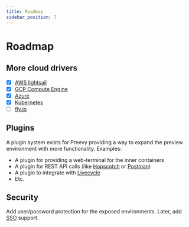```yaml
---
title: Roadmap
sidebar_position: 7
---
```


# Roadmap

## More cloud drivers

- [x] [AWS lightsail](drivers/aws-lightsail.md)
- [x] [GCP Compute Engine](drivers/gcp-gce.md)
- [x] [Azure](https://azure.microsoft.com/)
- [x] [Kubernetes](drivers/kube-pod.md)
- [ ] [fly.io](https://fly.io/)

## Plugins

A plugin system exists for Preevy providing a way to expand the preview environment with more functionality.
Examples:
* A plugin for providing a web-terminal for the inner containers
* A plugin for REST API calls (like [Hopscotch](https://hoppscotch.io/) or [Postman](https://www.postman.com/))
* A plugin to integrate with [Livecycle](https://livecycle.io/)
* Etc.
## Security

Add user/password protection for the exposed environments. Later, add [SSO](https://en.wikipedia.org/wiki/Single_sign-on) support.